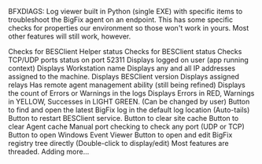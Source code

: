 BFXDIAGS:  Log viewer built in Python (single EXE) with specific items to troubleshoot the BigFix agent on an endpoint. This has some specific checks for properties our environment so those won't work in yours. Most other features will still work, however.

Checks for BESClient Helper status
Checks for BESClient status
Checks TCP/UDP ports status on port 52311
Displays logged on user (app running context)
Displays Workstation name
Displays any and all IP addresses assigned to the machine.
Displays BESClient version
Displays assigned relays
Has remote agent management ability (still being refined)
Displays the count of Errors or Warnings in the logs
Displays Errors in RED, Warnings in  YELLOW, Successes in LIGHT GREEN. (Can be changed by user)
Button to find and open the latest BigFix log in the default log location (Auto-tails)
Button to restart BESClient service.
Button to clear site cache
Button to clear Agent cache
Manual port checking to check any port (UDP or TCP)
Button to open Windows Event Viewer
Button to open and edit BigFix registry tree directly (Double-click to display/edit)
Most features are threaded.
Adding  more...
